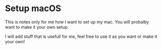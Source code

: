 # Setup macOS 
This is notes only for me how I want to set up my mac. You will probalby want to make it your own setup.

I will add stuff that is usefull for me, feel free to use it as you want or make it your own!
